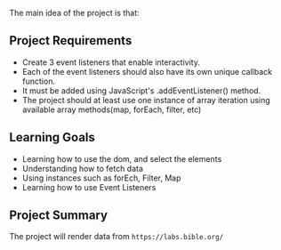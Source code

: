 The main idea of the project is that:

## Project Requirements

- Create 3 event listeners that enable interactivity. 
- Each of the event listeners should also have its own unique callback function.
- It must be added using JavaScript's .addEventListener() method. 
- The project should at least use one instance of array iteration using available array methods(map, forEach, filter, etc)

## Learning Goals

- Learning how to use the dom, and select the elements
- Understanding how to fetch data 
- Using instances such as forEch, Filter, Map
- Learning how to use Event Listeners 

## Project Summary

The project will render data from `https://labs.bible.org/`
